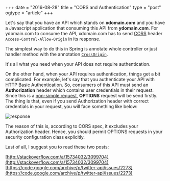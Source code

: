 +++
date = "2016-08-28"
title = "CORS and Authentication"
type = "post"
ogtype = "article"
+++

Let's say that you have an API which stands on **xdomain.com** and you have a Javascript application that consuming this API from **ydomain.com**. For ydomain.com to consume the API, xdomain.com has to send [CORS](https://developer.mozilla.org/en-US/docs/Web/HTTP/Access_control_CORS) header  `Access-Control-Allow-Origin` in its response.

The simplest way to do this in Spring is annotate whole controller or just handler method with the annotation [`CrossOrigin`](http://docs.spring.io/spring-framework/docs/current/javadoc-api/org/springframework/web/bind/annotation/CrossOrigin.html).

It's all what you need when your API does not require authentication.

On the other hand, when your API requires authentication, things get a bit complicated. For example, let's say that you authenticate your API with HTTP Basic Authentication. So, consumers of this API must send an **Authorization** header which contains user credentials in their request. Since this is a [non-simple request](http://stackoverflow.com/a/10636765/3099704), **OPTIONS** request will be send firstly. The thing is that, even if you send Authorization header with correct credentials in your request, you will face something like below:

![response](https://sedooe.github.io/img/options_response.png)

The reason of this is, according to CORS spec, it excludes your Authorization header. Hence, you should permit OPTIONS requests in your security configuration class explicitly.

<script src="https://gist.github.com/sedooe/5c5735ca41a96a6d7be7a73d783334ba.js"></script>

Last of all, I suggest you to read these two posts:

[http://stackoverflow.com/a/15734032/3099704](http://stackoverflow.com/a/15734032/3099704)
[https://code.google.com/archive/p/twitter-api/issues/2273](https://code.google.com/archive/p/twitter-api/issues/2273)
